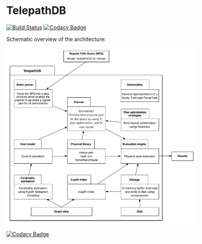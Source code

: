 TelepathDB
=====
[![Build Status](https://travis-ci.org/giedomak/TelepathDB.svg?branch=master)](https://travis-ci.org/giedomak/TelepathDB)
[![Codacy Badge](https://api.codacy.com/project/badge/Grade/54b77ddc30294e5ca6ce0743f50811a4)](https://www.codacy.com/app/giedomak/TelepathDB?utm_source=github.com&amp;utm_medium=referral&amp;utm_content=giedomak/TelepathDB&amp;utm_campaign=Badge_Grade)

Schematic overview of the architecture:

![](src/main/resources/pathdb.png?raw=true)

[![Codacy Badge](https://api.codacy.com/project/badge/Grade/54b77ddc30294e5ca6ce0743f50811a4)](https://www.codacy.com/app/giedomak/TelepathDB?utm_source=github.com&utm_medium=referral&utm_content=giedomak/TelepathDB&utm_campaign=badger)
<!-- [![Build Status](https://travis-ci.org/maxsumrall/PathDB.svg?branch=master)](https://travis-ci.org/maxsumrall/PathDB)

A data store for graph paths.

#### Current implementation

PathDB is a _k-path_ index implemented as a B+ tree. Datasets can be bulk-loaded into the index. The index can be sorted and paths can be found and merged into new entries of the index. The index and operations are disk-based and cached into memory. _IndexTree_ is the main class which handles most of the operations.

#### Goal implementation

PathDB consists out of __B+ tree implementation__ for the _k-path_ index. The B+ tree has operations for inserting, deleting and selecting. Query plans are interpreted by the __Interpreter__ module and this module is able to execute query plans by extending the B+ tree operations with merge-join and hash-join. PathDB is able to handle large files by reading and writing to disk. The module __DiskManager__ handles the reading and writing to disk.

B+ tree implementation
-----

This section describes each class of our B+ tree implementation.

### CompressedPageCursor

This class extends the _PageProxyCursor_ abstract class which implements the _Closeable_ class from _java<i></i>.io_.

This class describes the cursor which can be used for compressed pages. The following public methods are available:
- next
- pushChangesToDisk
- compress
- encodeKey
- numberOfBytes
- toBytes
- toLong
- getCurrentPageId
- capacity
- getSize
- setOffset
- getOffset
- getBytes
- getByte
- putBytes
- putByte
- getLong
- putLong
- getInt
- putInt
- leafNodeContainsSpaceForNewKey
- deferWriting
- resumeWriting
- internalNodeContainsSpaceForNewKeyAndChild
- close

### DiskCache

Class responsible for caching pages from disk by using the libraries _DefaultFileSystemAbstraction, PagedFile, SingleFilePageSwapperFactory, MuninnPageCache_ and _PageCacheTracer_ libraries from __Neo4j__.

### DiskCompressor

Class responsible for compressing a _DiskCache_.

### IndexBulkLoader

Build an _IndexTree_ from a given _DiskCache_. It has a public method _run_ to generate the B+ tree. It has one other public method to return the first key from a leaf: _traverseToFindFirstKeyInLeafAsBytes_. This last method uses the _getFirstKeyInNodeAsBytes_ method from the _IndexInsertion_ class.

It uses the following private methods to build the B+ tree:
- addLeafToParent
- buildUpperLeaves
- copyUpLeafToParent

### IndexDeletion

This class has methods to delete elements from the index.

The following public methods are available in an _IndexDeletion_:
- remove
- handleRemovedChildren
- removeKeyAndChildFromInternalNode
- removeKeyFromLeafNode
- removeChildAtIndex

Private methods:
- removeKeyAtOffset
- removeKeyAtIndex

### IndexInsertion

This class has methods to insert elements into the index.

The following public methods are available in an _IndexInsertion_:
- insert
- addKeyAndChildToInternalNode
- addKeyToLeafNode
- getFirstKeyInNode
- getFirstKeyInNodeAsBytes
- popFirstKeyInNodeAsBytes

Private methods:
- insertAndBalanceKeysBetweenLeafNodes
- insertAndBalanceKeysBetweenInternalNodes
- newKeyBelongsInNewNode
- insertKeyAtIndex
- insertChildAtIndex

### IndexSearch

This class contains methods to find elements in the index given a key as input. There are methods to return the result as an _int[]_ or as a _SearchCursor_. Public methods:
- find
- findWithCursor
- search

### IndexTree

This is the __main class__ which has class attributes instantiated from the classes _DiskCache, KeyImpl, IndexSearch, IndexInsertion and IndexDeletion_.

The following public methods are available in an instance of _IndexTree_:
- newRoot
- find
- insert
- remove
- setPrecedingId
- setFollowingId
- getChildIdAtIndex
- getIndexOfChild
- updateSiblingAndFollowingIdsInsertion
- updateSiblingAndFollowingIdsDeletion
- acquireNewLeafNode
- acquireNewInternalNode
- releaseNode
- removeFirstKeyInInternalNode

### InMemoryNode

Class to convert nodes from their compressed state to their uncompressed state. Note: nodes are saved to disk in their compressed state.

### KeyImpl

Class with the definition of the indexable form of a path, e.g. its key.

### NodeHeader

_final_ class containing the specification for the header of a node.

### NodeSize

Class to check if a node fits into a page.

### RemoveResultProxy

This is a class used by the _IndexDeletion_ class. A _RemoveResultProxy_ instance is created when a node will be deleted from the index. To handle the updates of siblings and children in the process of deletion, necessary information, e.g. _removedNodeId, siblingNodeID, isLeaf_, is stored in the _RemoveResultProxy_ instance.

### SearchCursor

Class to define a cursor for search operations on the B+ tree. This class has public functions _next()_ and _hasNext()_.

### SplitResult

The same way as the class _RemoveResultProxy_ is used for deletion, _SplitResult_ is used for insertion. The attributes _key, primkey, left and right_ are stored in an instance of _SplitResult_.

### TreeNodeIDManager

This class manages which ids a node of the tree can obtain. The following public methods are available to manage these ids:
- acquire
- release
- isNodeIdInFreePool

DiskManager
-----

_WORK IN PROGRESS_

This section describes how our limited memory size is used in combination with disk space to handle operations.

This module currently uses the _DefaultFileSystemAbstraction, PagedFile, SingleFilePageSwapperFactory, MuninnPageCache_ and _PageCacheTracer_ libraries from __Neo4j__.

Interpreter
-----

_WORK IN PROGRESS_

This section describes how query-plans are executed and where join-algorithms fit in. -->

